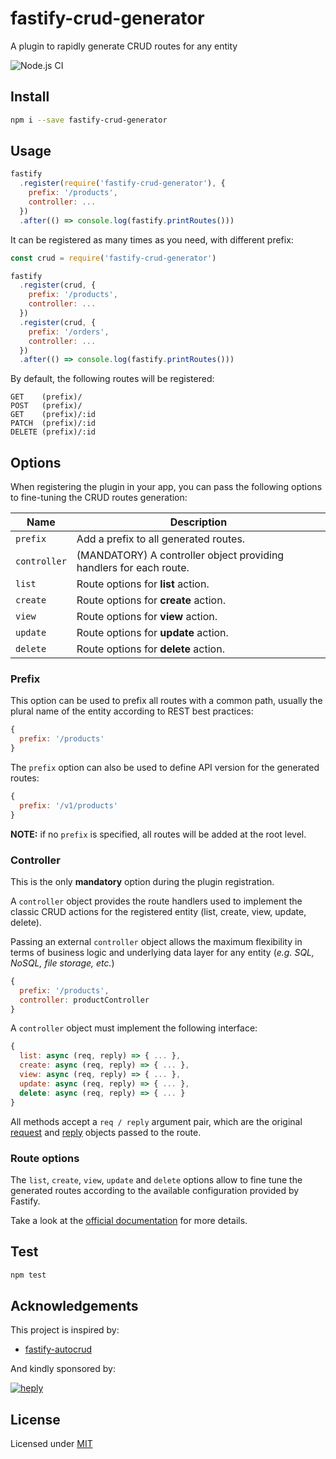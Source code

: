 # fastify-crud-generator

A plugin to rapidly generate CRUD routes for any entity

![Node.js CI](https://github.com/heply/fastify-crud-generator/workflows/Node.js%20CI/badge.svg?branch=master)

## Install

```bash
npm i --save fastify-crud-generator
```

## Usage

```js
fastify
  .register(require('fastify-crud-generator'), {
    prefix: '/products',
    controller: ...
  })
  .after(() => console.log(fastify.printRoutes()))
```

It can be registered as many times as you need, with different prefix:

```js
const crud = require('fastify-crud-generator')

fastify
  .register(crud, {
    prefix: '/products',
    controller: ...
  })
  .register(crud, {
    prefix: '/orders',
    controller: ...
  })
  .after(() => console.log(fastify.printRoutes()))
```

By default, the following routes will be registered:

```
GET    (prefix)/
POST   (prefix)/
GET    (prefix)/:id
PATCH  (prefix)/:id
DELETE (prefix)/:id
```

## Options

When registering the plugin in your app, you can pass
the following options to fine-tuning the CRUD routes generation:

| Name                | Description                                                         |
|---------------------|---------------------------------------------------------------------|
| `prefix`            | Add a prefix to all generated routes.                               |
| `controller`        | (MANDATORY) A controller object providing handlers for each route.  |
| `list`              | Route options for **list** action.                                  |
| `create`            | Route options for **create** action.                                |
| `view`              | Route options for **view** action.                                  |
| `update`            | Route options for **update** action.                                |
| `delete`            | Route options for **delete** action.                                |

### Prefix

This option can be used to prefix all routes with a common path, usually the plural
name of the entity according to REST best practices:

```js
{
  prefix: '/products'
}
```

The `prefix` option can also be used to define API version for the generated routes:

```js
{
  prefix: '/v1/products'
}
```

**NOTE:** if no `prefix` is specified, all routes will be added at the root level.

### Controller

This is the only **mandatory** option during the plugin registration.

A `controller` object provides the route handlers used to implement the classic
CRUD actions for the registered entity (list, create, view, update, delete).

Passing an external `controller` object allows the maximum flexibility in terms
of business logic and underlying data layer for any entity (*e.g. SQL, NoSQL,
file storage, etc.*)

```js
{
  prefix: '/products',
  controller: productController
}
```

A `controller` object must implement the following interface:

```js
{
  list: async (req, reply) => { ... },
  create: async (req, reply) => { ... },
  view: async (req, reply) => { ... },
  update: async (req, reply) => { ... },
  delete: async (req, reply) => { ... }
}
```

All methods accept a `req / reply` argument pair, which are the original
[request](https://www.fastify.io/docs/latest/Request/) and
[reply](https://www.fastify.io/docs/latest/Reply/) objects
passed to the route.

### Route options

The `list`, `create`, `view`, `update` and `delete` options allow to fine tune
the generated routes according to the available configuration provided by Fastify.

Take a look at the [official documentation](https://www.fastify.io/docs/latest/Routes/#routes-option)
for more details.

## Test

```bash
npm test
```

## Acknowledgements

This project is inspired by:

* [fastify-autocrud](https://www.npmjs.com/package/fastify-autocrud)

And kindly sponsored by:

[![heply](https://raw.githack.com/heply/brand/master/heply-logo.svg)](https://www.heply.it)

## License

Licensed under [MIT](./LICENSE)
